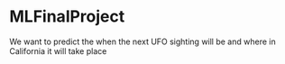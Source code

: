 # MLFinalProject
We want to predict the when the next UFO sighting will be and where in California it will take place
